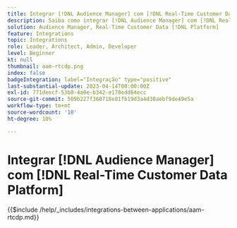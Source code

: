 ```yaml
---
title: Integrar [!DNL Audience Manager] com [!DNL Real-Time Customer Data Platform]
description: Saiba como integrar [!DNL Audience Manager] com [!DNL Real-Time Customer Data Platform].
solution: Audience Manager, Real-Time Customer Data [!DNL Platform]
feature: Integrations
topic: Integrations
role: Leader, Architect, Admin, Developer
level: Beginner
kt: null
thumbnail: aam-rtcdp.png
index: false
badgeIntegration: label="Integração" type="positive"
last-substantial-update: 2023-04-14T00:00:00Z
exl-id: 771deecf-53b0-4a0e-b342-e178edd64ecc
source-git-commit: 509b227f360718e81fb19d3a4d30aebf9de49e5a
workflow-type: tm+mt
source-wordcount: '10'
ht-degree: 10%

---
```


# Integrar [!DNL Audience Manager] com [!DNL Real-Time Customer Data Platform]

{{$include /help/_includes/integrations-between-applications/aam-rtcdp.md}}
